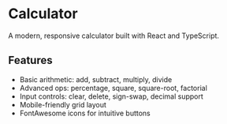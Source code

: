 # Calculator

A modern, responsive calculator built with React and TypeScript.

## Features

- Basic arithmetic: add, subtract, multiply, divide  
- Advanced ops: percentage, square, square-root, factorial  
- Input controls: clear, delete, sign-swap, decimal support  
- Mobile-friendly grid layout
- FontAwesome icons for intuitive buttons 
